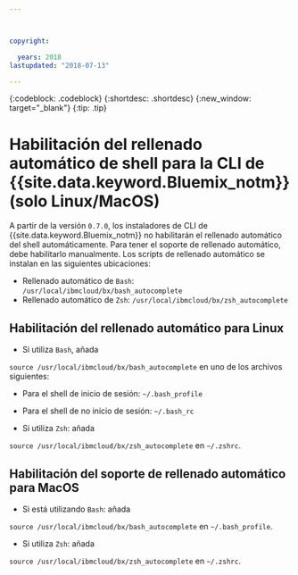 ```yaml
---



copyright:

  years: 2018
lastupdated: "2018-07-13"

---
```


{:codeblock: .codeblock} 
{:shortdesc: .shortdesc}
{:new_window: target="_blank"}
{:tip: .tip}

# Habilitación del rellenado automático de shell para la CLI de {{site.data.keyword.Bluemix_notm}} (solo Linux/MacOS)

A partir de la versión `0.7.0`, los instaladores de CLI de {{site.data.keyword.Bluemix_notm}} no habilitarán el rellenado automático del shell automáticamente. Para tener el soporte de rellenado automático, debe habilitarlo manualmente. Los scripts de rellenado automático se instalan en las siguientes ubicaciones:

* Rellenado automático de `Bash`: `/usr/local/ibmcloud/bx/bash_autocomplete`
* Rellenado automático de `Zsh`: `/usr/local/ibmcloud/bx/zsh_autocomplete`

## Habilitación del rellenado automático para Linux

* Si utiliza `Bash`, añada 

`source /usr/local/ibmcloud/bx/bash_autocomplete` en uno de los archivos siguientes:

  * Para el shell de inicio de sesión: `~/.bash_profile`
  * Para el shell de no inicio de sesión: `~/.bash_rc`
  
* Si utiliza `Zsh`: añada 

`source /usr/local/ibmcloud/bx/zsh_autocomplete` en `~/.zshrc`.

## Habilitación del soporte de rellenado automático para MacOS

* Si está utilizando `Bash`: añada 

`source /usr/local/ibmcloud/bx/bash_autocomplete` en `~/.bash_profile`.
* Si utiliza `Zsh`: añada 

`source /usr/local/ibmcloud/bx/zsh_autocomplete` en `~/.zshrc`.
